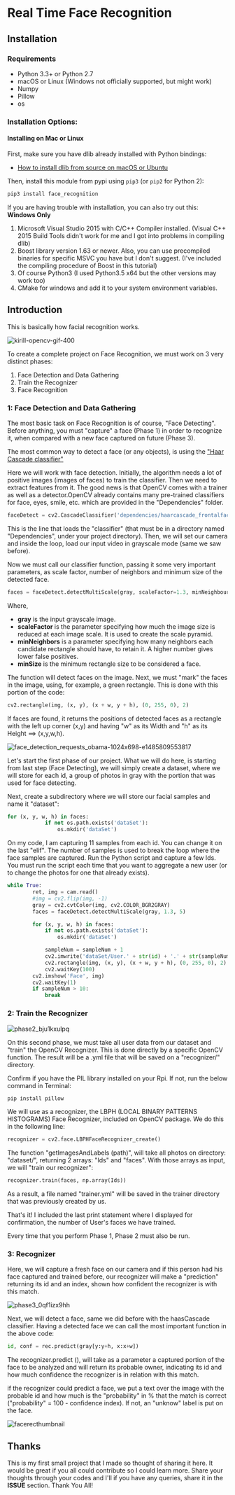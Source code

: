 # Real Time Face Recognition

## Installation

### Requirements

  * Python 3.3+ or Python 2.7
  * macOS or Linux (Windows not officially supported, but might work)
  * Numpy 
  * Pillow
  * os

### Installation Options:

#### Installing on Mac or Linux

First, make sure you have dlib already installed with Python bindings:

  * [How to install dlib from source on macOS or Ubuntu](https://gist.github.com/ageitgey/629d75c1baac34dfa5ca2a1928a7aeaf)

Then, install this module from pypi using `pip3` (or `pip2` for Python 2):

```bash
pip3 install face_recognition
```

If you are having trouble with installation, you can also try out this: **Windows Only** 
1. Microsoft Visual Studio 2015 with C/C++ Compiler installed. (Visual C++ 2015 Build Tools didn't work for me and I got into problems in compiling dlib)
2. Boost library version 1.63 or newer. Also, you can use precompiled binaries for specific MSVC you have but I don't suggest. (I've included the compiling procedure of Boost in this tutorial)
3. Of course Python3 (I used Python3.5 x64 but the other versions may work too)
4. CMake for windows and add it to your system environment variables.

## Introduction

This is basically how facial recognition works. 

![kirill-opencv-gif-400](https://user-images.githubusercontent.com/44390802/48006326-431b9000-e13b-11e8-989c-4ada732156c3.gif)

To create a complete project on Face Recognition, we must work on 3 very distinct phases:

1. Face Detection and Data Gathering
2. Train the Recognizer
3. Face Recognition

### 1: Face Detection and Data Gathering

The most basic task on Face Recognition is of course, "Face Detecting". Before anything, you must "capture" a face (Phase 1) in order to recognize it, when compared with a new face captured on future (Phase 3).

The most common way to detect a face (or any objects), is using the ["Haar Cascade classifier"](https://docs.opencv.org/3.3.0/d7/d8b/tutorial_py_face_detection.html)

Here we will work with face detection. Initially, the algorithm needs a lot of positive images (images of faces) to train the classifier. Then we need to extract features from it. The good news is that OpenCV comes with a trainer as well as a detector.OpenCV already contains many pre-trained classifiers for face, eyes, smile, etc. which are provided in the "Dependencies" folder.

```python
faceDetect = cv2.CascadeClassifier('dependencies/haarcascade_frontalface_default.xml')
```
This is the line that loads the "classifier" (that must be in a directory named "Dependencies", under your project directory).
Then, we will set our camera and inside the loop, load our input video in grayscale mode (same we saw before).

Now we must call our classifier function, passing it some very important parameters, as scale factor, number of neighbors and minimum size of the detected face.

```python
faces = faceDetect.detectMultiScale(gray, scaleFactor=1.3, minNeighbours=5, minSize=(20, 20))
```
Where,
* **gray** is the input grayscale image.
* **scaleFactor** is the parameter specifying how much the image size is reduced at each image scale. It is used to create the scale pyramid.
* **minNeighbors** is a parameter specifying how many neighbors each candidate rectangle should have, to retain it. A higher number gives lower false positives.
* **minSize** is the minimum rectangle size to be considered a face.

The function will detect faces on the image. Next, we must "mark" the faces in the image, using, for example, a green rectangle. This is done with this portion of the code:
```python
cv2.rectangle(img, (x, y), (x + w, y + h), (0, 255, 0), 2)
```
If faces are found, it returns the positions of detected faces as a rectangle with the left up corner (x,y) and having "w" as its Width and "h" as its Height ==> (x,y,w,h).

![face_detection_requests_obama-1024x698-e1485809553817](https://user-images.githubusercontent.com/44390802/48007146-02247b00-e13d-11e8-8106-8cc7d3f3c9f1.jpg)

Let's start the first phase of our project. What we will do here, is starting from last step (Face Detecting), we will simply create a dataset, where we will store for each id, a group of photos in gray with the portion that was used for face detecting.

Next, create a subdirectory where we will store our facial samples and name it "dataset":
```python
for (x, y, w, h) in faces:
            if not os.path.exists('dataSet'):
                os.mkdir('dataSet')
```

On my code, I am capturing 11 samples from each id. You can change it on the last "elif". The number of samples is used to break the loop where the face samples are captured.
Run the Python script and capture a few Ids. You must run the script each time that you want to aggregate a new user (or to change the photos for one that already exists).
```python
while True:
        ret, img = cam.read()
        #img = cv2.flip(img, -1)
        gray = cv2.cvtColor(img, cv2.COLOR_BGR2GRAY)
        faces = faceDetect.detectMultiScale(gray, 1.3, 5)

        for (x, y, w, h) in faces:
            if not os.path.exists('dataSet'):
                os.mkdir('dataSet')

            sampleNum = sampleNum + 1
            cv2.imwrite('dataSet/User.' + str(id) + '.' + str(sampleNum) + '.jpg', gray[y:y + h, x:x + w])
            cv2.rectangle(img, (x, y), (x + w, y + h), (0, 255, 0), 2)
            cv2.waitKey(100)
        cv2.imshow('Face', img)
        cv2.waitKey(1)
        if sampleNum > 10:
            break
```
### 2: Train the Recognizer

![phase2_bju1kxulpq](https://user-images.githubusercontent.com/44390802/48008411-a5768f80-e13f-11e8-8b9b-f41c5086a13f.png)

On this second phase, we must take all user data from our dataset and "train" the OpenCV Recognizer. This is done directly by a specific OpenCV function. The result will be a .yml file that will be saved on a "recognizer/" directory.

Confirm if you have the PIL library installed on your Rpi. If not, run the below command in Terminal:
```python
pip install pillow 
```
We will use as a recognizer, the LBPH (LOCAL BINARY PATTERNS HISTOGRAMS) Face Recognizer, included on OpenCV package. We do this in the following line:

```python
recognizer = cv2.face.LBPHFaceRecognizer_create()
```

The function "getImagesAndLabels (path)", will take all photos on directory: "dataset/", returning 2 arrays: "Ids" and "faces". With those arrays as input, we will "train our recognizer":

```python
recognizer.train(faces, np.array(Ids))
```
As a result, a file named "trainer.yml" will be saved in the trainer directory that was previously created by us.

That's it! I included the last print statement where I displayed for confirmation, the number of User's faces we have trained.

Every time that you perform Phase 1, Phase 2 must also be run.

### 3: Recognizer

Here, we will capture a fresh face on our camera and if this person had his face captured and trained before, our recognizer will make a "prediction" returning its id and an index, shown how confident the recognizer is with this match.

![phase3_0qf1izx9hh](https://user-images.githubusercontent.com/44390802/48008873-86c4c880-e140-11e8-85e9-925e035f6766.png)

Next, we will detect a face, same we did before with the haasCascade classifier. Having a detected face we can call the most important function in the above code:

```python
id, conf = rec.predict(gray[y:y+h, x:x+w])
```

The recognizer.predict (), will take as a parameter a captured portion of the face to be analyzed and will return its probable owner, indicating its id and how much confidence the recognizer is in relation with this match.

if the recognizer could predict a face, we put a text over the image with the probable id and how much is the "probability" in % that the match is correct ("probability" = 100 - confidence index). If not, an "unknow" label is put on the face.

![facerecthumbnail](https://user-images.githubusercontent.com/44390802/48009370-9ee91780-e141-11e8-89da-298055823eec.jpg)

## Thanks

This is my first small project that I made so thought of sharing it here.
It would be great if you all could contribute so I could learn more. 
Share your thoughts through your codes and I'll if you have any queries, share it in the **ISSUE** section.
Thank You All! 
